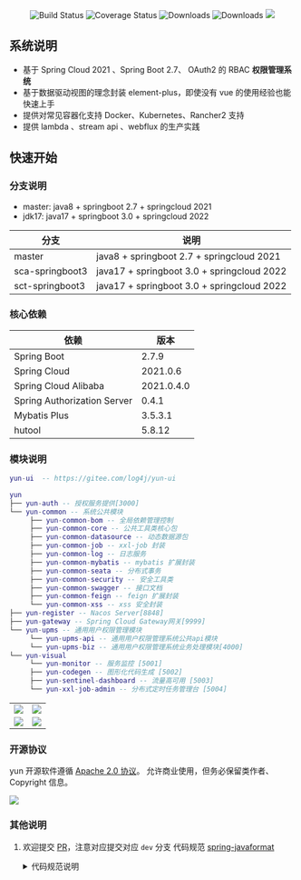 <p align="center">
 <img src="https://img.shields.io/badge/yun-3.6-success.svg" alt="Build Status">
 <img src="https://img.shields.io/badge/Spring%20Cloud-2021-blue.svg" alt="Coverage Status">
 <img src="https://img.shields.io/badge/Spring%20Boot-2.7-blue.svg" alt="Downloads">
 <img src="https://img.shields.io/badge/Vue-3.2-blue.svg" alt="Downloads">
 <img src="https://img.shields.io/github/license/yun-mesh/yun"/>
</p>

## 系统说明

- 基于 Spring Cloud 2021 、Spring Boot 2.7、 OAuth2 的 RBAC **权限管理系统**
- 基于数据驱动视图的理念封装 element-plus，即使没有 vue 的使用经验也能快速上手
- 提供对常见容器化支持 Docker、Kubernetes、Rancher2 支持
- 提供 lambda 、stream api 、webflux 的生产实践



## 快速开始

### 分支说明

- master: java8 + springboot 2.7 + springcloud 2021
- jdk17: java17 + springboot 3.0 + springcloud 2022

| 分支              | 说明                                                               |
|-----------------|------------------------------------------------------------------|
| master          | java8 + springboot 2.7 + springcloud 2021                        |
| sca-springboot3 | java17 + springboot 3.0 + springcloud 2022 |
| sct-springboot3 | java17 + springboot 3.0 + springcloud 2022 |


### 核心依赖

| 依赖                   | 版本         |
| ---------------------- |------------|
| Spring Boot            | 2.7.9      |
| Spring Cloud           | 2021.0.6   |
| Spring Cloud Alibaba   | 2021.0.4.0 |
| Spring Authorization Server | 0.4.1      |
| Mybatis Plus           | 3.5.3.1    |
| hutool                 | 5.8.12     |

### 模块说明

```lua
yun-ui  -- https://gitee.com/log4j/yun-ui

yun
├── yun-auth -- 授权服务提供[3000]
└── yun-common -- 系统公共模块
     ├── yun-common-bom -- 全局依赖管理控制
     ├── yun-common-core -- 公共工具类核心包
     ├── yun-common-datasource -- 动态数据源包
     ├── yun-common-job -- xxl-job 封装
     ├── yun-common-log -- 日志服务
     ├── yun-common-mybatis -- mybatis 扩展封装
     ├── yun-common-seata -- 分布式事务
     ├── yun-common-security -- 安全工具类
     ├── yun-common-swagger -- 接口文档
     ├── yun-common-feign -- feign 扩展封装
     └── yun-common-xss -- xss 安全封装
├── yun-register -- Nacos Server[8848]
├── yun-gateway -- Spring Cloud Gateway网关[9999]
└── yun-upms -- 通用用户权限管理模块
     └── yun-upms-api -- 通用用户权限管理系统公共api模块
     └── yun-upms-biz -- 通用用户权限管理系统业务处理模块[4000]
└── yun-visual
     └── yun-monitor -- 服务监控 [5001]
     ├── yun-codegen -- 图形化代码生成 [5002]
     ├── yun-sentinel-dashboard -- 流量高可用 [5003]
     └── yun-xxl-job-admin -- 分布式定时任务管理台 [5004]
```



<table>
  <tr>
    <td><a href="https://www.bilibili.com/video/av45084065" target="_blank"><img src="https://minio.yunx.vip/oss/1655474345.jpg"></a></td>
    <td><a href="https://www.bilibili.com/video/av77344954" target="_blank"><img src="https://minio.yunx.vip/oss/1656837143.jpg"></a></td>
  </tr>
    <tr>
    <td><a href="https://www.bilibili.com/video/BV1J5411476V" target="_blank"><img src="https://minio.yunx.vip/oss/1655474369.jpg"></a></td>
    <td><a href="https://www.bilibili.com/video/BV14p4y197K5" target="_blank"><img src="https://minio.yunx.vip/oss/1655474381.jpg"></a></td>
  </tr>
</table>


### 开源协议

yun 开源软件遵循 [Apache 2.0 协议](https://www.apache.org/licenses/LICENSE-2.0.html)。
允许商业使用，但务必保留类作者、Copyright 信息。

![](https://minio.yunx.vip/oss/1655474288.jpg)


### 其他说明

1. 欢迎提交 [PR](https://dwz.cn/2KURd5Vf)，注意对应提交对应 `dev` 分支
   代码规范 [spring-javaformat](https://github.com/spring-io/spring-javaformat)

   <details>
    <summary>代码规范说明</summary>

    1. 由于 <a href="https://github.com/spring-io/spring-javaformat" target="_blank">spring-javaformat</a>
       强制所有代码按照指定格式排版，未按此要求提交的代码将不能通过合并（打包）
    2. 如果使用 IntelliJ IDEA
       开发，请安装自动格式化软件 <a href="https://repo1.maven.org/maven2/io/spring/javaformat/spring-javaformat-intellij-idea-plugin/" target="_blank">
       spring-javaformat-intellij-idea-plugin</a>
    3. 其他开发工具，请参考 <a href="https://github.com/spring-io/spring-javaformat" target="_blank">spring-javaformat</a>
       说明，或`提交代码前`在项目根目录运行下列命令（需要开发者电脑支持`mvn`命令）进行代码格式化
       ```
       mvn spring-javaformat:apply
       ```
   </details>

